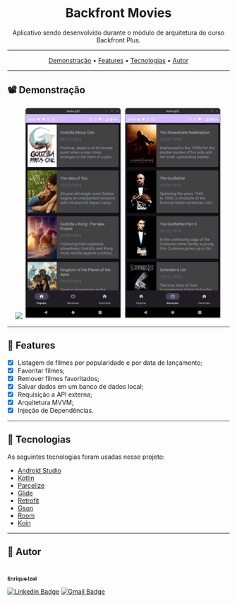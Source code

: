 <h1 align="center">Backfront Movies</h1>

<p align="center">
  Aplicativo sendo desenvolvido durante o módulo de arquitetura do curso Backfront Plus.
</p>

---

 <p align="center">
  <a href="#demonstracao">Demonstração</a> •
  <a href="#features">Features</a> •
  <a href="#tecnologias">Tecnologias</a> •
  <a href="#autor">Autor</a>
</p>

---

<h2 id="demonstracao">📽️ Demonstração</h2>

<p align="center">
  <img src="https://media.giphy.com/media/v1.Y2lkPTc5MGI3NjExc3VncXphOXRlcTF5cXA2ZXJpeG5rNmRqd21xb3Flcm1udDJnNzFkNyZlcD12MV9pbnRlcm5hbF9naWZfYnlfaWQmY3Q9Zw/vx5YcZn8irTtqPbU2t/giphy.gif" />
  <img src="./demos/demo01.png" width="222px" height="480px" />
  <img src="./demos/demo02.png" width="222px" height="480px" />
</p>

---

<h2 id="features">🚀 Features</h2>

- [x] Listagem de filmes por popularidade e por data de lançamento;
- [x] Favoritar filmes;
- [x] Remover filmes favoritados;
- [x] Salvar dados em um banco de dados local;
- [x] Requisição a API externa;
- [x] Arquitetura MVVM;
- [x] Injeção de Dependências.

---

<h2 id="tecnologias"> 🤖 Tecnologias</h2>
As seguintes tecnologias foram usadas nesse projeto:

<ul>
  <li><a href="https://developer.android.com/studio">Android Studio</a></li>
  <li><a href="https://kotlinlang.org/">Kotlin</a></li>
  <li><a href="https://developer.android.com/kotlin/parcelize?hl=pt-br">Parcelize</a></li>
  <li><a href="https://bumptech.github.io/glide/">Glide</a></li>
  <li><a href="https://square.github.io/retrofit/">Retrofit</a></li>
  <li><a href="https://github.com/google/gson">Gson</a></li>
  <li><a href="https://developer.android.com/training/data-storage/room?hl=pt-br">Room</a></li>
  <li><a href="https://insert-koin.io/">Koin</a></li>
</ul>

---

<h2 id="autor">👨 Autor</h2>

<a href="https://github.com/EnriqueIzel2">
 <img style="border-radius: 50%;" src="https://avatars3.githubusercontent.com/u/26115700?s=460&u=61b426b901b8fe02e12019b1fdb67bf0072d4f00&v=4" width="100px;" alt=""/>
 <br />
 <sub><b>Enrique Izel</b></sub>
</a>
 <br />

[![Linkedin Badge](https://img.shields.io/badge/-Enrique-blue?style=flat-square&logo=Linkedin&logoColor=white&link=https://www.linkedin.com/in/enriqueizel/)](https://www.linkedin.com/in/enriqueizel)
[![Gmail Badge](https://img.shields.io/badge/-eleaoizel@gmail.com-c14438?style=flat-square&logo=Gmail&logoColor=white&link=mailto:eleaoizel@gmail.com)](mailto:eleaoizel@gmail.com)

